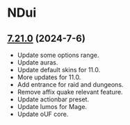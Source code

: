 # NDui

## [7.21.0](https://github.com/siweia/NDui/tree/7.21.0) (2024-7-6)

- Update some options range.
- Update auras.
- Update default skins for 11.0.
- More updates for 11.0.
- Add entrance for raid and dungeons.
- Remove affix quake relevant feature.
- Update actionbar preset.
- Update lumos for Mage.
- Update oUF core.